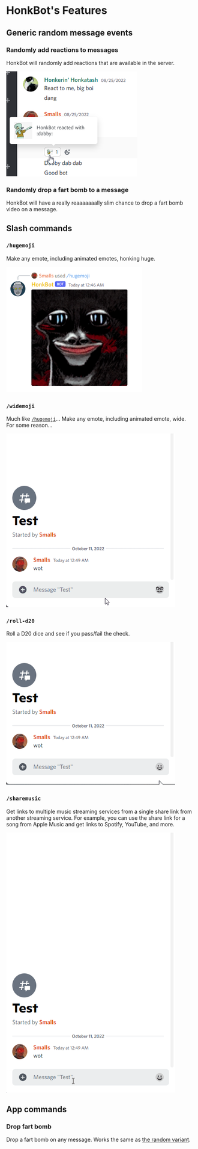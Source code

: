# HonkBot's Features

## Generic random message events

### Randomly add reactions to messages

HonkBot will randomly add reactions that are available in the server.

![HonkBot randomly reacting to a message](../.github/imgs/docs/features/random-reactions.png)

### Randomly drop a fart bomb to a message

HonkBot will have a really reaaaaaaally slim chance to drop a fart bomb video on a message.

## Slash commands

### `/hugemoji`

Make any emote, including animated emotes, honking huge.

![Regular emote made huge](../.github/imgs/docs/features/hugemoji-normal.png)

### `/widemoji`

Much like [`/hugemoji`](#hugemoji)... Make any emote, including animated emote, wide. For some reason...

![Emotes made wide](../.github/imgs/docs/features/widemoji.gif)

### `/roll-d20`

Roll a D20 dice and see if you pass/fail the check.

![Rolling a D20 example](../.github/imgs/docs/features/roll-d20.gif)

### `/sharemusic`

Get links to multiple music streaming services from a single share link from another streaming service. For example, you can use the share link for a song from Apple Music and get links to Spotify, YouTube, and more.

![Share music example](../.github/imgs/docs/features/sharemusic.gif)

## App commands

### Drop fart bomb

Drop a fart bomb on any message. Works the same as [the random variant](#randomly-drop-a-fart-bomb-to-a-message).
